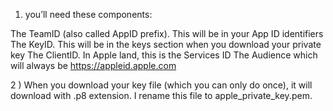 
1) you’ll need these components:

The TeamID (also called AppID prefix). This will be in your App ID identifiers
The KeyID. This will be in the keys section when you download your private key
The ClientID. In Apple land, this is the Services ID
The Audience which will always be https://appleid.apple.com



2 ) When you download your key file (which you can only do once), it will download with .p8 extension. I rename this file to apple_private_key.pem.